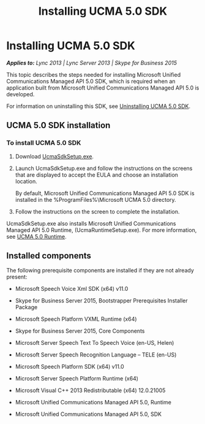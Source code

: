 ﻿---
title: Installing UCMA 5.0 SDK
TOCTitle: Installing UCMA 5.0 SDK
ms:assetid: 717f597d-2845-4310-af5b-bdd158d55ab7
ms:mtpsurl: https://msdn.microsoft.com/en-us/library/Dn465970(v=office.16)
ms:contentKeyID: 65239782
ms.date: 07/27/2015
mtps_version: v=office.16
---

# Installing UCMA 5.0 SDK


_**Applies to:** Lync 2013 | Lync Server 2013 | Skype for Business 2015_

This topic describes the steps needed for installing Microsoft Unified Communications Managed API 5.0 SDK, which is required when an application built from Microsoft Unified Communications Managed API 5.0 is developed.

For information on uninstalling this SDK, see [Uninstalling UCMA 5.0 SDK](uninstalling-ucma-5-0-sdk.md).

## UCMA 5.0 SDK installation

### To install UCMA 5.0 SDK

1.  Download [UcmaSdkSetup.exe](http://www.microsoft.com/en-us/download/details.aspx?id=47345).

2.  Launch UcmaSdkSetup.exe and follow the instructions on the screens that are displayed to accept the EULA and choose an installation location.
    
    By default, Microsoft Unified Communications Managed API 5.0 SDK is installed in the %ProgramFiles%\\Microsoft UCMA 5.0 directory.

3.  Follow the instructions on the screen to complete the installation.

UcmaSdkSetup.exe also installs Microsoft Unified Communications Managed API 5.0 Runtime, (UcmaRuntimeSetup.exe). For more information, see [UCMA 5.0 Runtime](ucma-5-0-runtime.md).

## Installed components

The following prerequisite components are installed if they are not already present:

  - Microsoft Speech Voice Xml SDK (x64) v11.0

  - Skype for Business Server 2015, Bootstrapper Prerequisites Installer Package

  - Microsoft Speech Platform VXML Runtime (x64)

  - Skype for Business Server 2015, Core Components

  - Microsoft Server Speech Text To Speech Voice (en-US, Helen)

  - Microsoft Server Speech Recognition Language – TELE (en-US)

  - Microsoft Speech Platform SDK (x64) v11.0

  - Microsoft Server Speech Platform Runtime (x64)

  - Microsoft Visual C++ 2013 Redistributable (x64) 12.0.21005

  - Microsoft Unified Communications Managed API 5.0, Runtime

  - Microsoft Unified Communications Managed API 5.0, SDK

